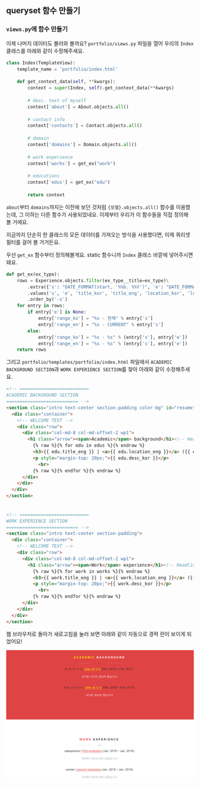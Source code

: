 ## queryset 함수 만들기

### `views.py`에 함수 만들기

이제 나머지 데이터도 불러와 볼까요?
`portfolio/views.py` 파일을 열어 우리의 `Index` 클래스를 아래와 같이 수정해주세요.

```python
class Index(TemplateView):
    template_name = 'portfolio/index.html'

    def get_context_data(self, **kwargs):
        context = super(Index, self).get_context_data(**kwargs)

        # desc. text of myself
        context['about'] = About.objects.all()

        # contact info
        context['contacts'] = Contact.objects.all()

        # domain
        context['domains'] = Domain.objects.all()

        # work experience
        context['works'] = get_ex("work")

        # educations
        context['edus'] = get_ex("edu")

        return context
```

`about`부터 `domains`까지는 이전에 보던 것처럼 `{모델}.objects.all()` 함수를 이용했는데,
그 이하는 다른 함수가 사용되었네요.
이제부터 우리가 이 함수들을 직접 정의해 볼 거에요.

지금까지 단순히 한 클래스의 모든 데이터를 가져오는 방식을 사용했다면,
이제 쿼리셋 필터를 걸어 볼 거거든요.

우선 `get_ex` 함수부터 정의해볼게요.
static 함수니까 `Index` 클래스 바깥에 넣어주시면 돼요.

```python
def get_ex(ex_type):
    rows = Experience.objects.filter(ex_type__title=ex_type)\
        .extra({'s': "DATE_FORMAT(start, '%%b. %%Y')", 'e': "DATE_FORMAT(end, '%%b. %%Y')"})\
        .values('s', 'e', 'title_kor', 'title_eng', 'location_kor', 'location_eng', 'desc_kor', 'desc_eng')\
        .order_by('-s')
    for entry in rows:
        if entry['e'] is None:
            entry['range_ko'] = "%s - 현재" % entry['s']
            entry['range_en'] = "%s - CURRENT" % entry['s']
        else:
            entry['range_ko'] = "%s - %s" % (entry['s'], entry['e'])
            entry['range_en'] = "%s - %s" % (entry['s'], entry['e'])
    return rows
```

그리고 `portfolio/templates/portfolio/index.html` 파일에서 
`ACADEMIC BACKGROUND SECTION`과 `WORK EXPERIENCE SECTION`를 찾아
아래와 같이 수정해주세요.

```html
<!-- ==========================
ACADEMIC BACKGROUND SECTION
=========================== -->
<section class="intro text-center section-padding color-bg" id="resume">
  <div class="container">
    <!-- WELCOME TEXT -->
    <div class="row">
      <div class="col-md-8 col-md-offset-2 wp1">
        <h1 class="arrow"><span>Academic</span> background</h1><!-- Headline -->
          {% raw %}{% for edu in edus %}{% endraw %}
          <h3>{{ edu.title_eng }} | <a>{{ edu.location_eng }}</a> ({{ edu.s }} ~ {{ edu.e }})</h3>
          <p style="margin-top: 20px;">{{ edu.desc_kor }}</p>
            <br>
          {% raw %}{% endfor %}{% endraw %}
      </div>
    </div>
  </div>
</section>


<!-- ==========================
WORK EXPERIENCE SECTION
=========================== -->
<section class="intro text-center section-padding">
  <div class="container">
    <!-- WELCOME TEXT -->
    <div class="row">
      <div class="col-md-8 col-md-offset-2 wp1">
        <h1 class="arrow"><span>Work</span> experience</h1><!-- Headline -->
          {% raw %}{% for work in works %}{% endraw %}
          <h3>{{ work.title_eng }} | <a>{{ work.location_eng }}</a> ({{ work.s }} ~ {{ work.e }})</h3>
          <p style="margin-top: 20px;">{{ work.desc_kor }}</p>
            <br>
          {% raw %}{% endfor %}{% endraw %}
      </div>
    </div>
  </div>
</section>
```

웹 브라우저로 돌아가 새로고침을 눌러 보면 아래와 같이 자동으로 경력 란이 보이게 되었어요!

![경력 란 렌더링 결과](img/5.PNG)



